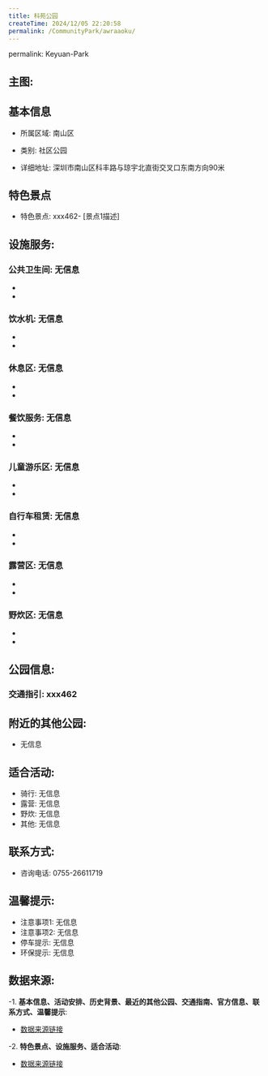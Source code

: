 ```yaml
---
title: 科苑公园
createTime: 2024/12/05 22:20:58
permalink: /CommunityPark/awraaoku/
---
```

permalink: Keyuan-Park
## 主图:
<ImageCard
image="https://cgj.sz.gov.cn/img/4/4016/4016978/10809113.jpg"
title= "科苑公园"
description= "xxxxxx462"
date="2024/12/05"
href="/"
author="深圳公园"
/>
## 基本信息

- 所属区域: 南山区

- 类别: 社区公园

- 详细地址: 深圳市南山区科丰路与琼宇北直街交叉口东南方向90米

## 特色景点
- 特色景点: xxx462- [景点1描述]
## 设施服务:
### 公共卫生间: 无信息
- 
- 
### 饮水机: 无信息
- 
- 
### 休息区: 无信息
- 
- 
### 餐饮服务: 无信息
- 
- 
### 儿童游乐区: 无信息
- 
- 
### 自行车租赁: 无信息
- 
- 
### 露营区: 无信息
- 
- 
### 野炊区: 无信息

- 
- 
## 公园信息:
### 交通指引: xxx462

## 附近的其他公园:
- 无信息

## 适合活动:
- 骑行: 无信息
- 露营: 无信息
- 野炊: 无信息
- 其他: 无信息

## 联系方式:
- 咨询电话: 0755-26611719
## 温馨提示:
- 注意事项1: 无信息
- 注意事项2: 无信息
- 停车提示: 无信息
- 环保提示: 无信息

## 数据来源:
-1. **基本信息、活动安排、历史背景、最近的其他公园、交通指南、官方信息、联系方式、温馨提示**:
- [数据来源链接](https://cgj.sz.gov.cn/xsmh/gysz/sqgy/content/post_10809113.html)

-2. **特色景点、设施服务、适合活动**:
- [数据来源链接](https://cgj.sz.gov.cn/xsmh/gysz/sqgy/content/post_10809113.html)

